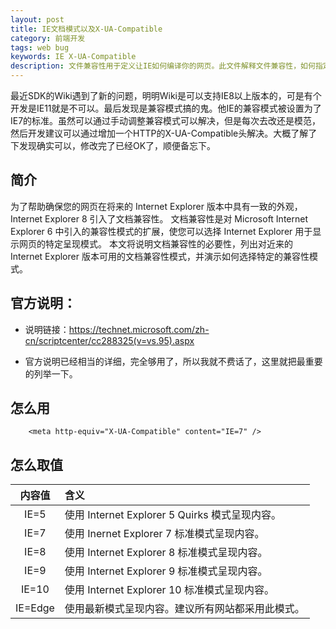 ```yaml
---
layout: post
title: IE文档模式以及X-UA-Compatible
category: 前端开发
tags: web bug
keywords: IE X-UA-Compatible 
description: 文件兼容性用于定义让IE如何编译你的网页。此文件解释文件兼容性，如何指定你网站的文件兼容性模式以及如何判断一个网页该使用的文件模式。
---
```


最近SDK的Wiki遇到了新的问题，明明Wiki是可以支持IE8以上版本的，可是有个开发是IE11就是不可以。最后发现是兼容模式搞的鬼。他IE的兼容模式被设置为了IE7的标准。虽然可以通过手动调整兼容模式可以解决，但是每次去改还是模范，然后开发建议可以通过增加一个HTTP的X-UA-Compatible头解决。大概了解了下发现确实可以，修改完了已经OK了，顺便备忘下。

## 简介

为了帮助确保您的网页在将来的 Internet Explorer 版本中具有一致的外观，Internet Explorer 8 引入了文档兼容性。 文档兼容性是对 Microsoft Internet Explorer 6 中引入的兼容性模式的扩展，使您可以选择 Internet Explorer 用于显示网页的特定呈现模式。
本文将说明文档兼容性的必要性，列出对近来的 Internet Explorer 版本可用的文档兼容性模式，并演示如何选择特定的兼容性模式。

## 官方说明：

- 说明链接：https://technet.microsoft.com/zh-cn/scriptcenter/cc288325(v=vs.95).aspx

- 官方说明已经相当的详细，完全够用了，所以我就不费话了，这里就把最重要的列举一下。

## 怎么用

		<meta http-equiv="X-UA-Compatible" content="IE=7" /> 
		
## 怎么取值

| 内容值 |含义 |
|:----:|:----|
| IE=5 | 使用 Internet Explorer 5 Quirks 模式呈现内容。|
| IE=7 | 使用 Inernet Explorer 7 标准模式呈现内容。 |
| IE=8 | 使用 Internet Explorer 8 标准模式呈现内容。 |
| IE=9 | 使用 Internet Explorer 9 标准模式呈现内容。 |
| IE=10 | 使用 Internet Explorer 10 标准模式呈现内容。 |
| IE=Edge | 使用最新模式呈现内容。建议所有网站都采用此模式。 |
